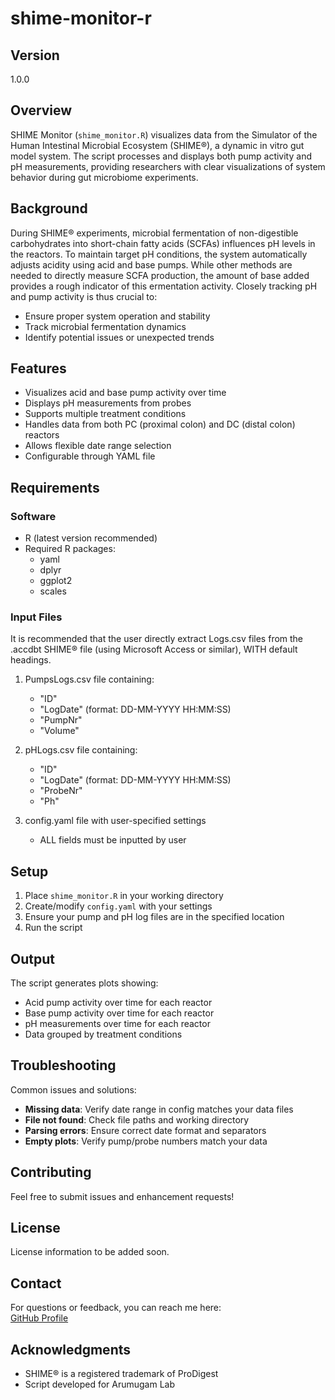 # shime-monitor-r

## Version
1.0.0

## Overview
SHIME Monitor (`shime_monitor.R`) visualizes data from the Simulator of the Human Intestinal Microbial Ecosystem (SHIME®), a dynamic in vitro gut model system. The script processes and displays both pump activity and pH measurements, providing researchers with clear visualizations of system behavior during gut microbiome experiments.

## Background
During SHIME® experiments, microbial fermentation of non-digestible carbohydrates into short-chain fatty acids (SCFAs) influences pH levels in the reactors. To maintain target pH conditions, the system automatically adjusts acidity using acid and base pumps. While other methods are needed to directly measure SCFA production, the amount of base added provides a rough indicator of this ermentation activity. Closely tracking pH and pump activity is thus crucial to:
- Ensure proper system operation and stability
- Track microbial fermentation dynamics
- Identify potential issues or unexpected trends

## Features
- Visualizes acid and base pump activity over time
- Displays pH measurements from probes
- Supports multiple treatment conditions
- Handles data from both PC (proximal colon) and DC (distal colon) reactors
- Allows flexible date range selection
- Configurable through YAML file

## Requirements
### Software
- R (latest version recommended)
- Required R packages:
	- yaml
	- dplyr
	- ggplot2
	- scales

### Input Files
It is recommended that the user directly extract Logs.csv files from the .accdbt SHIME® file (using Microsoft Access or similar), WITH default headings.

1. PumpsLogs.csv file containing:
	- "ID"
	- "LogDate" (format: DD-MM-YYYY HH:MM:SS)
	- "PumpNr"
	- "Volume"

2. pHLogs.csv file containing:
	- "ID"
	- "LogDate" (format: DD-MM-YYYY HH:MM:SS)
	- "ProbeNr"
	- "Ph"

3. config.yaml file with user-specified settings
	- ALL fields must be inputted by user

## Setup
1. Place `shime_monitor.R` in your working directory
2. Create/modify `config.yaml` with your settings
3. Ensure your pump and pH log files are in the specified location
4. Run the script

## Output
The script generates plots showing:
- Acid pump activity over time for each reactor  
- Base pump activity over time for each reactor  
- pH measurements over time for each reactor  
- Data grouped by treatment conditions

## Troubleshooting
Common issues and solutions:
* **Missing data**: Verify date range in config matches your data files
* **File not found**: Check file paths and working directory
* **Parsing errors**: Ensure correct date format and separators
* **Empty plots**: Verify pump/probe numbers match your data

## Contributing
Feel free to submit issues and enhancement requests!

## License
License information to be added soon.

## Contact
For questions or feedback, you can reach me here:  
[GitHub Profile](https://github.com/lvsvendsen)  

## Acknowledgments
* SHIME® is a registered trademark of ProDigest
* Script developed for Arumugam Lab
